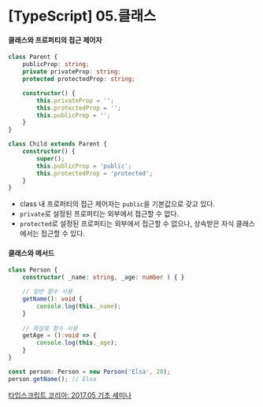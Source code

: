 # [TypeScript] 05.클래스

#### 클래스와 프로퍼티의 접근 제어자

```typescript
class Parent {
    publicProp: string;
    private privateProp: string;
    protected protectedProp: string;

    constructor() {
        this.privateProp = '';
        this.protectedProp = '';
        this.publicProp = '';
    }
}

class Child extends Parent {
    constructor() {
        super();
        this.publicProp = 'public';
        this.protectedProp = 'protected';
    }
}
```

- class 내 프로퍼티의 접근 제어자는 `public`을 기본값으로 갖고 있다.
- `private`로 설정된 프로퍼티는 외부에서 접근할 수 없다.
- `protected`로 설정된 프로퍼티는 외부에서 접근할 수 없으나, 상속받은 자식 클래스에서는 접근할 수 있다.



#### 클래스와 메서드

```typescript
class Person {
    constructor( _name: string, _age: number ) { }

    // 일반 함수 사용
    getName(): void {
        console.log(this._name);
    }
    
    // 화살표 함수 사용
    getAge = ():void => {
        console.log(this._age);
    }
}

const person: Person = new Person('Elsa', 20);
person.getName(); // Elsa
```





[타입스크립트 코리아:  2017.05 기초 세미나]([https://www.inflearn.com/course/%ED%83%80%EC%9E%85%EC%8A%A4%ED%81%AC%EB%A6%BD%ED%8A%B8-%EC%BD%94%EB%A6%AC%EC%95%84-1705-%EA%B8%B0%EC%B4%88-%EC%84%B8%EB%AF%B8%EB%82%98/lecture/6809](https://www.inflearn.com/course/타입스크립트-코리아-1705-기초-세미나/lecture/6809))